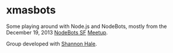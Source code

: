 xmasbots
========

Some playing around with Node.js and NodeBots, mostly from the December 19, 2013 
[NodeBots SF](https://github.com/nodebots/sf) [Meetup](http://lanyrd.com/2013/nodebotssf-december/).

Group developed with [Shannon Hale](https://twitter.com/shannonsans).
